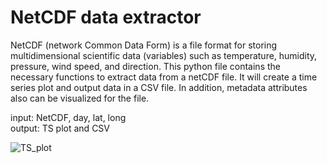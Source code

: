 # NetCDF data extractor
NetCDF (network Common Data Form) is a file format for storing multidimensional scientific data (variables) such as temperature, humidity, pressure, wind speed, and direction.
This python file contains the necessary functions to extract data from a netCDF file.
It will create a time series plot and output data in a CSV file. In addition, metadata attributes also can be visualized for the file.  
  
  
input: NetCDF, day, lat, long   
output: TS plot and CSV                          

![TS_plot](https://user-images.githubusercontent.com/25448193/188341954-9e746924-a23b-45db-b759-d1b319e248ea.png)
